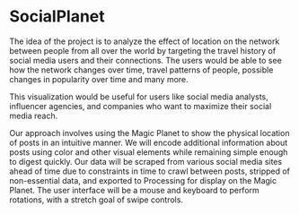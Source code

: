 # SocialPlanet
The idea of the project is to analyze the effect of location on the network between people from all over the world by targeting the travel history of social media users and their connections. The users would be able to see how the network changes over time, travel patterns of people, possible changes in popularity over time and many more. 

This visualization would be useful for users like social media analysts, influencer agencies, and companies who want to maximize their social media reach.

Our approach involves using the Magic Planet to show the physical location of posts in an intuitive manner. We will encode additional information about posts using color and other visual elements while remaining simple enough to digest quickly. Our data will be scraped from various social media sites ahead of time due to constraints in time to crawl between posts, stripped of non-essential data, and exported to Processing for display on the Magic Planet. The user interface will be a mouse and keyboard to perform rotations, with a stretch goal of swipe controls.
